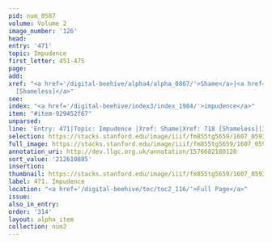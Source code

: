 ```yaml
---
pid: num_0587
volume: Volume 2
image_number: '126'
head:
entry: '471'
topic: Impudence
first_letter: 451-475
page:
add:
xref: "<a href='/digital-beehive/alpha4/alpha_0867/'>Shame</a>|<a href='/digital-beehive/num3/num_1058/'>718
  [Shameless]</a>"
see:
index: "<a href='/digital-beehive/index3/index_1984/'>impudence</a>"
item: "#item-929452f67"
unparsed:
line: 'Entry: 471|Topic: Impudence |Xref: Shame|Xref: 718 [Shameless]|Index: impudence|#item-929452f67'
selection: https://stacks.stanford.edu/image/iiif/fm855tg5659/1607_0593/894,885,2866,766/full/0/default.jpg
full_image: https://stacks.stanford.edu/image/iiif/fm855tg5659/1607_0593/full/full/0/default.jpg
annotation_uri: http://dev.llgc.org.uk/annotation/1576682100128
sort_value: '212610885'
insertion:
thumbnail: https://stacks.stanford.edu/image/iiif/fm855tg5659/1607_0593/894,885,600,180/250,/0/default.jpg
label: 471. Impudence
location: "<a href='/digital-beehive/toc/toc2_116/'>Full Page</a>"
issue:
also_in_entry:
order: '314'
layout: alpha_item
collection: num2
---
```

